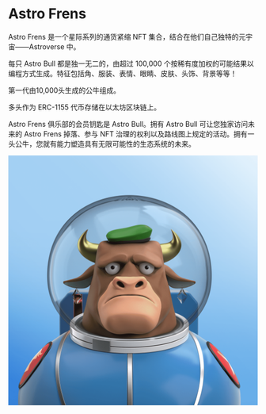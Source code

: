 # Astro Frens

Astro Frens 是一个星际系列的通货紧缩 NFT 集合，结合在他们自己独特的元宇宙——Astroverse 中。

每只 Astro Bull 都是独一无二的，由超过 100,000 个按稀有度加权的可能结果以编程方式生成。特征包括角、服装、表情、眼睛、皮肤、头饰、背景等等！

第一代由10,000头生成的公牛组成。

多头作为 ERC-1155 代币存储在以太坊区块链上。

Astro Frens 俱乐部的会员钥匙是 Astro Bull。拥有 Astro Bull 可让您独家访问未来的 Astro Frens 掉落、参与 NFT 治理的权利以及路线图上规定的活动。拥有一头公牛，您就有能力塑造具有无限可能性的生态系统的未来。

![nft](unnamed.png)
